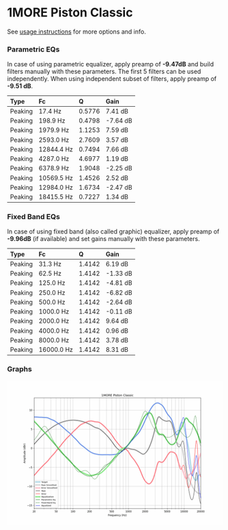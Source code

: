 # 1MORE Piston Classic
See [usage instructions](https://github.com/jaakkopasanen/AutoEq#usage) for more options and info.

### Parametric EQs
In case of using parametric equalizer, apply preamp of **-9.47dB** and build filters manually
with these parameters. The first 5 filters can be used independently.
When using independent subset of filters, apply preamp of **-9.51 dB**.

| Type    | Fc         |      Q | Gain     |
|:--------|:-----------|:-------|:---------|
| Peaking | 17.4 Hz    | 0.5776 | 7.41 dB  |
| Peaking | 198.9 Hz   | 0.4798 | -7.64 dB |
| Peaking | 1979.9 Hz  | 1.1253 | 7.59 dB  |
| Peaking | 2593.0 Hz  | 2.7609 | 3.57 dB  |
| Peaking | 12844.4 Hz | 0.7494 | 7.66 dB  |
| Peaking | 4287.0 Hz  | 4.6977 | 1.19 dB  |
| Peaking | 6378.9 Hz  | 1.9048 | -2.25 dB |
| Peaking | 10569.5 Hz | 1.4526 | 2.52 dB  |
| Peaking | 12984.0 Hz | 1.6734 | -2.47 dB |
| Peaking | 18415.5 Hz | 0.7227 | 1.34 dB  |

### Fixed Band EQs
In case of using fixed band (also called graphic) equalizer, apply preamp of **-9.96dB**
(if available) and set gains manually with these parameters.

| Type    | Fc         |      Q | Gain     |
|:--------|:-----------|:-------|:---------|
| Peaking | 31.3 Hz    | 1.4142 | 6.19 dB  |
| Peaking | 62.5 Hz    | 1.4142 | -1.33 dB |
| Peaking | 125.0 Hz   | 1.4142 | -4.81 dB |
| Peaking | 250.0 Hz   | 1.4142 | -6.82 dB |
| Peaking | 500.0 Hz   | 1.4142 | -2.64 dB |
| Peaking | 1000.0 Hz  | 1.4142 | -0.11 dB |
| Peaking | 2000.0 Hz  | 1.4142 | 9.64 dB  |
| Peaking | 4000.0 Hz  | 1.4142 | 0.96 dB  |
| Peaking | 8000.0 Hz  | 1.4142 | 3.78 dB  |
| Peaking | 16000.0 Hz | 1.4142 | 8.31 dB  |

### Graphs
![](./1MORE%20Piston%20Classic.png)